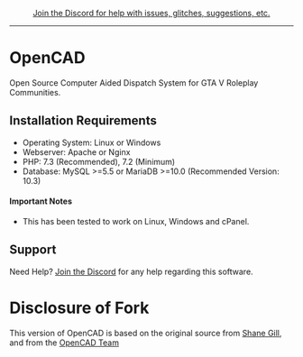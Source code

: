 <p align="center">
  <a href="https://discord.gg/eS9mz6R"> Join the Discord for help with issues, glitches, suggestions, etc. </a>
</p>

-------------------

# OpenCAD
Open Source Computer Aided Dispatch System for GTA V Roleplay Communities.

## Installation Requirements
* Operating System: Linux or Windows
* Webserver: Apache or Nginx
* PHP: 7.3 (Recommended), 7.2 (Minimum)
* Database: MySQL >=5.5 or MariaDB >=10.0  (Recommended Version: 10.3)

#### Important Notes
* This has been tested to work on Linux, Windows and cPanel.

## Support
Need Help? [Join the Discord](https://discord.gg/eS9mz6R) for any help regarding this software.



# Disclosure of Fork
This version of OpenCAD is based on the original source from [Shane Gill](https://github.com/ossified/openCad), and from the [OpenCAD Team](https://opencad.io)
